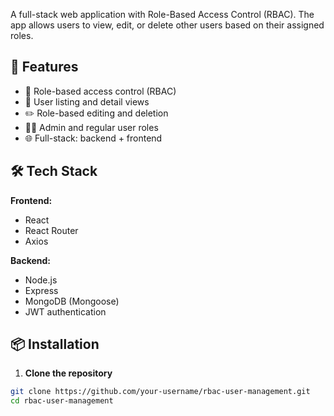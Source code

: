 A full-stack web application with Role-Based Access Control (RBAC). The app allows users to view, edit, or delete other users based on their assigned roles.

## 🚀 Features

- 🔐 Role-based access control (RBAC)
- 👥 User listing and detail views
- ✏️ Role-based editing and deletion
- 🧑‍💼 Admin and regular user roles
- 🌐 Full-stack: backend + frontend

## 🛠 Tech Stack

**Frontend:**
- React
- React Router
- Axios

**Backend:**
- Node.js
- Express
- MongoDB (Mongoose)
- JWT authentication

## 📦 Installation

1. **Clone the repository**

```bash
git clone https://github.com/your-username/rbac-user-management.git
cd rbac-user-management
